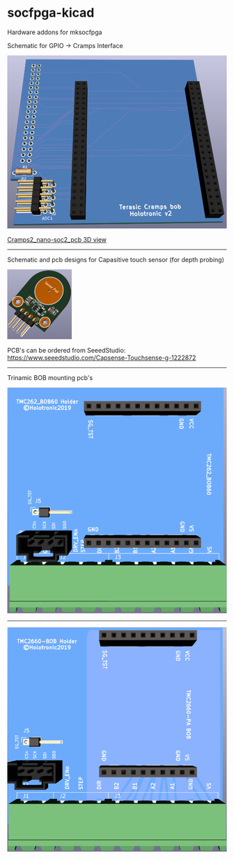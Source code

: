 # socfpga-kicad
Hardware addons for mksocfpga

Schematic for GPIO -> Cramps Interface

<img src="./Cramps2nano-soc/Cramps2_nano-soc2.png" width="512">

[Cramps2_nano-soc2_pcb 3D view](Cramps2nano-soc/Cramps2_nano-soc2_pcb.stl)

---

Schematic and pcb designs for Capasitive touch sensor (for depth probing)

<img src="./CapSense/TouchSense7_3d.png" width="148">

PCB's can be ordered from SeeedStudio:
https://www.seeedstudio.com/Capsense-Touchsense-g-1222872

---
Trinamic BOB mounting pcb's

<img src="./Trinamic/TMC262/TMC262_mount/TMC262_mount.png" width="512">

---  

<img src="./Trinamic/TMC2660_mount/TMC2660_mount2.png" width="512">
